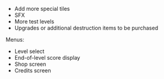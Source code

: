 - Add more special tiles
- SFX
- More test levels
- Upgrades or additional destruction items to be purchased




Menus:
- Level select
- End-of-level score display
- Shop screen
- Credits screen